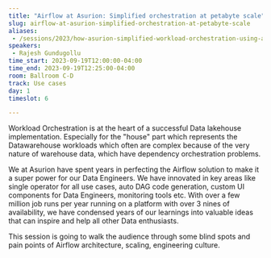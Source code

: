 ```yaml
---
title: "Airflow at Asurion: Simplified orchestration at petabyte scale"
slug: airflow-at-asurion-simplified-orchestration-at-petabyte-scale
aliases:
 - /sessions/2023/how-asurion-simplified-workload-orchestration-using-airflow-at-petabyte-scale
speakers:
 - Rajesh Gundugollu
time_start: 2023-09-19T12:00:00-04:00
time_end: 2023-09-19T12:25:00-04:00
room: Ballroom C-D
track: Use cases
day: 1
timeslot: 6

---
```


Workload Orchestration is at the heart of a successful Data lakehouse implementation. Especially for the "house" part which represents the Datawarehouse workloads which often are complex because of the very nature of warehouse data, which have dependency orchestration problems.
 
We at Asurion have spent years in perfecting the Airflow solution to make it a super power for our Data Engineers. We have innovated in key areas like single operator for all use cases, auto DAG code generation, custom UI components for Data Engineers, monitoring tools etc. With over a few million job runs per year running on a platform with over 3 nines of availability, we have condensed years of our learnings into valuable ideas that can inspire and help all other Data enthusiasts.
  
This session is going to walk the audience through some blind spots and pain points of Airflow architecture, scaling, engineering culture.